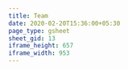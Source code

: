 ```yaml
---
title: Team
date: 2020-02-20T15:36:00+05:30
page_type: gsheet
sheet_gid: 13
iframe_height: 657
iframe_width: 953
---
```

